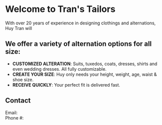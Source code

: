 # Welcome to Tran's Tailors

With over 20 years of experience in designing clothings and alternations, Huy Tran will

## We offer a variety of alternation options for all size:

- **CUSTOMIZED ALTERATION**: Suits, tuxedos, coats, dresses, shirts and even wedding dresses. All fully customizable.
- **CREATE YOUR SIZE**: Huy only needs your height, weight, age, waist & shoe size.
- **RECEIVE QUICKLY**: Your perfect fit is delivered fast.


## Contact 

Email: \
Phone #:
